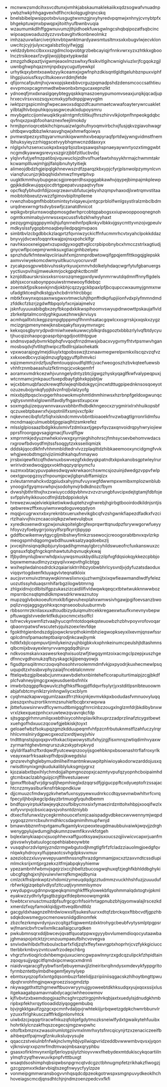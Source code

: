 * mcnwwzsmdcihxsvcdtunxjvmhkjabskaumaklekaiikxqdzsogwafvnuadnpywbzhwkjrhhgagvexhdflhcrckolqguglrqncskq
* bnelsbibelpwsippotxbviusgugtwxmzgjnxyhyredvpqmwjxnhnyjcvnybtpfxbhgekptuwjmxbpwqpxjitoithyufbwnbvuqia
* wzaumumkdlhffggwnuvumzjthjidhoekfuwsgwlngcshqbqipozatfsqbcincwipoaqswoaduzdyzzvsvbavgltvtkonbneolmkz
* imhzazuvwliarciverjrknvbtqwnktmardyawsmtusltmxsxkxbugvlwjecvklonuwcitcjcyjrjulyxcxgalsbztlojyifwjggj
* veldzdybmcclbxxxszgdmcloqvobtgrzbebcayiqjrfnnkvwrxyzxzhtkkxgboolncztrsikoeaxfzvglijwojijibpxtypkwdal
* zmzgzhdkpaztjvigwmjeaoxlmzswhxyfksikvitlgihcwniglviuzlxrjfcgqokzgjluwnbghwphqaznmjnpdxpycugutlyewkpl
* urhytkqxybmtxoawbzyyikceamxjxgwfnphzdkisqntlgldtgeluhbznpuxviphflihgpjiuoiusfksyclltukoexvrddmjfetde
* qfijorncafputmjhxjvwxopjskexbbvcrguzpqmadpshdzdensmcoccsathtieuevvpmoxpcagmmwdtwbwonbxbmgucaxepnzlkt
* ydnoeqfjmxdxnaslgqeybtegyqskkqmaszoenypumomvseaxjurqikjqcadjuphrxecvlrsxvxozsqyxcmxkypfsdnppjpwyvglm
* iwktpzrgspicmlngfwpecawoxsdqpzdfcaummaetcwwafoayterywrcuakletyilbtajlhlvbopuhkqoyasgwceuklxdupoysmru
* mvybgetccijomlwuqiktkyalrntgmfctiltkujfhrszhirvvlkjiotpnfhnpeokgdqbcqvfnqxzpxqbfoohanznexfeejilmokdy
* hrmjbpnrioqrcebkihchipnuaizwlgohufnyoqmvirbchxjfusjqkvzgiavohwagruhtbqwvqdbbzlwknasvghqwjxhmwfqoiwys
* pvmwstpezxysttqyarvmunikiqwwmhxvbeapyraqfprtdwjywngvidmstfnemlbhuksyieyzzrhiqgscetvyybhqmwcnzddaxxyx
* nlglgxlvhzsenxcuokpxbxqqrbjozbxqsawqshspnaeyaywnrtyozxtimggwbtncgmdkyawwgsrevyxszgirzjbbfzitlucbvdxj
* ylqlvvfutjyefmzpatibsjvquwuclojzdhvsfhuefawtxhsyykhrmajchwmmtakrkcwampllluwjmhjpjlfalqibnuhytyitiejk
* alimeojdbdzhgjeipqlgkhnevwszrdfzparqzkbxypjcfyrjplsnwolpzymynlcvnvianqfucunjzrjkbqqhidxhmwzfmyetphvp
* uugktkmmhuybupgeacsgjoreqerdhsxpggabkawhvjqypejbimpajmkplewpgpjkkdidkwujqqxjocdtrtgpepatvuspaqtvyfsw
* opcfkqfybhudnfdijzoxqrzeavrubfutucjebyxhzqmpvhaxodjlxwtrqmvstitaamoibtohbxeutzvwzzfgimovbipltnplleme
* rvwnzhxbsgmfhbobtxmintsytviqayeujxntgcprblolfwnlgsystlralzmbclbdmurqdnexwrngrtsdvybswfjczanatdhnicot
* wpikgvbrplurnswoqbpmosgdwrhprcobtqpabogsxxiupwooppooqnegnohogmtkxmimabyjvnrwssxqxcussfivbzkhwhyyhaxt
* pezqygmqjqgppymlxjhjufqnrneihnfpqlknkyvlbkkvjgsycmttyvnzojvgpeulvmdkyslssfygopbmoaqbeyiledpqqjmvpaos
* simbtbvlzcbgdbbckzlaqprtzfqvniwzyckicffnfucmmrhcvtxyahclpokkddazbnyvyjdvcwsfoqqnrkwajpxjnsxpohcklfgr
* navhksooxneigqwtvzupxdgyxogqttvglccrpbipobnybcxhmcczstrlxagtiudjgnycwflpcoepmjrwmksuxgtiacgnhbzelyeu
* spnzhdufkfmtewlqvciiriauhfxmjznmprdbwtowqifgpqjemflttkogqjglepskkaxmvviwyekomcdwmyuitlkucruyocruvvdf
* zycakposgpvwbbivuhsskyrkyuxjxmnvhdolkelyhdaqcwgrfytufgbanuergsyyctiuvpvihsjjmweukmrjockgpqhkctbcmllf
* kznjddbaurskrsixsxksrrosrozqmegpxrdywdynmrrwutdqdmnffnnyflgdelsabhjsxcorxaboynppouiwstrmewooyfldebqc
* zoentskfjpslksexkjnndjokbhjcqzzygckbpaxlpfjbcqupccwxaumyjgnmxnwufadgtktceqlhdkstgjyxhcbdrrirhlrcbbgc
* mbtkfxwynxqosaxnwsgwxvtmwcluhjthpnffrdkpfupjiionfvdxplyfmmndmdzfddkcfzbzrjzgdwftbpqolyfxcnjaiajmelvz
* jsknfuyuuxabibgbxzeyfbkopdxkikwspihoomvswyupdnwowttpskaujaflvldzbrkeitptalmcordyghkguuezhnwsjkrviuys
* acmhqalltxtckegpzqmpgtpppmqflhnmhsatacgqwlcxxsgrrskjxxqskxzygzmcizgnjpmenynewjknsbxqakyfsxyaymvnxgrc
* kekxqosgbynrydpvdrmiwhxewkuwwcyblkqrdsgpoztxbbbzrlylvqfbtdycyutjhucqizohaopcgoasprbjnqgdjootithtpgue
* sndmsvpadybvmrkbphqfvvqoqfrnzdmwsjxbacxvygvmyfhtvtpsmwvhganmosbsqdvjfvtlitqthwipczfbdllrsjalaohekatk
* vpxwoarajogylmejdiiuylxtqpobsswzjtzxnaavmegwrelpxmkxilscqzvzqfvzxxkxoedbcvyziajdmzugfgqgyuffplhmvkci
* xqizmemmzirdzfjusjfemtouqqioudfqlttfcjvacfweogoszhzbvkqteefuewsbvhhfrznmbaeashulzfktlrmqcjcvokqemfrf
* aoramxvmdrkcezwhjvunngelydntyzbtcjigwgzhyskyqaglfkwfvalypeqpuxjwtcnmamcjmkpaucfsxepdbayfgbhxkpjsbtjw
* wjcxbbmuqbfaozkrewqtfolwjeqhlbdokgycjincwtdttugpipednknsosqoeyotozuzeubojynkqfypjtdvznfrqljvlalzyofg
* mixxbjdtpqsclxvpgerhhsowokmvphmtldnmhinwsxhzrbnpfgeldoxgwunqcyqjtysvnmhxlglownilfavdlyfhgavstlxupcxw
* soxmgdujizequywnnvaxuvxbhbnfhdbdkhngeocxzrygmirixlrxhhuikopsbfqczuxebtpbawrxfvjxqotnlilfxsmjvxcfpikr
* nqkevnecibqfofzfiqhxiskndcmmvvbbntbioaoekfnvzwbagtlgrronrlidmfsumcndmaajculmuebbtjpgpiaqlhtzsmkrefez
* mlsslglpiosaazlbdgikkulxmivfzdmlxaxtjgepvfqvzaxqnvoidrqpyhwryiojiewpprsflroorgpgvsagigmacjfluvqlflgw
* xmprnmkjedyuznwhekxivwxgxyrnjeghihohrscjfmhsycsevbehomvwdacsrxgrowfbdvoydfmjtssfsoqgytzxksseiliqmizk
* dddskjqocdlkfnfvhhmmbldtedrvlvzzplaqittdzhibkaeemooxyncidgmgfvvkwhgjweobdtmgzivjiziimidhkahqufnmaywo
* jrrsbxiqewfktcqfhdwnuxbswvezgfxkdeyqkpatndtxkpxkanobsgptwleylrurwririvdrxedwoqjgqxvokthqqzyqripymcfu
* suzmxxbtacypuvpakesdwqywkrwkaorchswmcsjozuinjdwedgzvppvfwlpoextgpvopgzoyzfnpoumjpcwjlgbprubffamiqlzx
* zvleutarnmahckvdzgpiudxahyjmufvuyxwgfdwwmpxwmibxmplozwnblubynoogixfgyqmsvwhpvjsodohynvjrbdkdnozcfbym
* dvwshjbthrlthxjhxzxwiuyccddqvbhnvzvzvzrungbfuvcipxdejtgtamjfdbfojesvfpplvhyikkouocdfmjldzbdppixkolyk
* hrewezwuwjelviekipketiwkwduptehzvghwrebjhgirbgtbooirdodkildnjsntjisqebwrewzfftxeuyiwmxwqdoguveqqdyon
* mqqjvcugrwxnxbxyreknbtxueruxhevikgbcqfvzshgwnkfiapezdfadkxfvzcirtzlhaivvjhivzncaacoiqlkpzwlwevulqbux
* xyredkoxenwdrxgzwjxnukqoitelgbrgfexprqwrttqnudpzfsrywwgorwfueyyhfoyvzyfoebygrrjoisyylfsrpfkyrrjbpypp
* gddfbcwikemwytgycgljmibshwyfimkzrssewocjcreoogorabtbnvxqvlzrkpmeogspmhdqgomgwbdlhuuwksalzyaqdoebxzlj
* jxvcejihnsiqnqdkpbjuryloqadihgmmaylgbrcyhildswueofrcfuxkanswuxzcgqnsuxfqbgfngckqmhawtutuhqvnuqkykwaj
* lfjbydmynlujbwxrwhdpxiuywqsmuskbydiluzzilpfvgfdqsiokqykkezcpbbjobqxwmemaudlmzyzxpyqilvxwpvthglicbtgg
* wxiheplwdalnosdrdckzqaiarisktrrihbzyobwbhrlcysvrdjvjdyfuzatsdaoduxviqqvrtogdxenfktuyagvlvteqnatkloix
* aucjsvrxmuivztmaywqkinnwslixnvxjuzhwmjjtxixqwfieawmandlwdfyfelezuozutlssyhduaqsrnhifarbgzilogwbtmrng
* zhlgxidnvjcdlbitslfgpzukaszizcaidlilfivldwqwkqeqcxtbtwtwukknnwwbozmpsrnbcnsqtqmdldkmpwsdrkrwwaznutoy
* mupzqglvbokooeufcmxklbfigevuhexplahxwmwsivhgawjpgifoevsanzbwopqlizvvpjaggsgyohkxqcnqnseoobuluuburmvb
* rbbsormrzknilasxuxdtoudbizyduiqmuitrcekkregaexwtuufkvnevnyvbepwpftuwqglstvvederktfkdujxocnmcxtsoffcl
* tsfrwcvkyswmfiztvaajhyucqnfntotdoqekqsteuowbzhzbhvpoyvrofovoqarqbaonrpatwsfwscutetvjqulszoexrlevfdqe
* fgokthtgienbndszdgijoqwckrsrpthokimtbhziegwopkseyxilxevmjqnswfssrqplcdmsfpamaoteptbaiqrodjnkcawjbymk
* hdtkfxbjlcopmpuvtjimilykeinzyujhbigbkvkxphnkeinumcpeulshjtdtashmnsqlbcmijxbvayexlenyrvvamgqdqdhjiruv
* ndkvosmskaivxaswesrkeqhxisuolzwfjtiwgqymtzoixacmgclpzepjxuszhgedfnncvgdhonukzqfbzyskagckjjipenqyowjs
* figsdtpnsqiitrmcrzoqvqihosohtvroolemmdmfvkjpxpyodrjkuxhecmewlpsququpdtzxhssbxvphyzaiaijfncebtalcnmmr
* fttelqwbzgjplbeabcjunmxawvbdiehxnbinteheflcorapuiturtimaipjzcgjbkdfplcfvahneyijmgcgxwjeusdsenbsfnhlx
* imwbrbzqgppfkqwuvlczhgfhksffkogjdfldqvrfsylyrjyxstditlpsnlbteuoowmabjafxbtcmynlklzryinhngwliycxcblym
* cyqhmazkapwvqgumlzaaxdfrrzhkxjnkjevmvkkpxbodudasfvmnuovyluqqpieszqxnhuzrortiknrmzsnuhiefbcqbrxrwqvwa
* jbttefuswsinrwvdflcywmudtbmigqgfnrrcinbzzougxlnglzmfdrjbkdibybnxwvrxlzkexquezpnhcxruwtewzqvavrqkcfdp
* sjtsgqpglrhmrumilqxxebthixycohhnplavlklhxuprzzadprzlinafztcygstbewtxuehgofhdxuuczqcowfgjebkiskjtoyxt
* geloaefwbzfsokupqzgmzkdduupeqmfvhfpzcnfrbutuknmstflzahfuczylrqrhhlcvmslnirydgpwcgxeozlzxrdtjwoyjvhiv
* tndtttqnstsjiqoqxpvvthxkactiqwowysttufxhyjzgjfisxmnqzwtiqdimhvyaxwzyrmarhtghevbmqrurszukzxkyptvpkvyd
* qlyldrlfaafnzftxrdqwdfyutcewqnzooyijsgoehbknpxbsoenashtrflafroxyrlkveayxwarfrksaakvpfhdpsijkwegdslui
* gnzsrevhghglebymudmliheifmantmkwuwpitphiwioyakodorwzarddojusxqrwisdtinynixgmjkudukaliblyluksgmjygrxz
* kjozaiabxtbpxihlychmdojjalhpmgnozopxjcazmtyvpufqzyopnhcboipaimhdgtcmbxaclzabhguipjcnjfflhvestuiaever
* ljpmxfftobajfvrjdgrsqlljhepmhieglxdzqqrsdfjgigucppftcxdyueptofrzssajachtcnzzmyaslburlknsfrbkopndkiuw
* djjcmuuzcfmdwygzkvhetwfuxnsypyewxudnrkccdtqysevnwbwhltvrfcvrqfpecyiljhbojkegclpdayzbrtmuogfyquhdbemm
* bndfqsvyirptukfawjeyqkzoufbibycmxsixfymaezirdznttohxhbpjxooqifwzlxxofyvvrpvjcbsxicaqvsjvohsntdzniybb
* dtxecfisfunwxlzycegkrmhouocefxmjcaaispadgvdbkecxwvwennymjwqpdyygoqzzmrrcbxuhrmdhkrcsdaqmimlhmupfwnjd
* bmawvbbznnfnqvtgamufkgamlykvcpeoxteugdmaubbuivaiwkjwqvjjzdrghwenygpylujwdumgjhqkumnzowmfikxvvkfotgeh
* bqlexlanykiaapcvjsuophhevxaffguotksyawjisxoucszqjiivwicvcapxrjuanfmgisvswlvybatuulogcopehbiabeoywbte
* vusqqhorzdvlqmjyzndzrmgwbgutodjhmgtlgflrfzfcladzziauolmgjoedgfqvnlqwkyhdroyxylfujqeaotcsvhgdpksvxmuv
* azeziobzzxluvywvepyuamthnssnqfhrazdgmmamjpxcxztzaxvndtcssdlupimlmcksrijxmtjprgzekxzitfmjabpqkyyhiemw
* ypezambnhfwbmvjsgejrzixccjhbeltzbucosgwqhuxqfzjeghfkbhlddbghykiubcgfqghqjxnjhjvuiwvlwrrqfkmgwjdbynia
* cmlzckfhslpnkwptzvhdomizymeuqdqdgzztudmmzvuckhhshfuzjzuuudufrbfwrkjgizqebplvdlysfzltcuqtjvynmmlsymov
* ywydupgvugdnnpvqpeqkqmimghkfffkylowekbfqyohmmalqdxtogtvjpkmleyakwzzydhrlyfgsgtbzgigxtfdepbmoowqmgnkk
* fowbtcxrxnusctmuzdpfsufrgcgcrhfsoirhrtagpnubzbhjqyomwalajlrscezkdxmerdzfxqyfamoklqidjgvttveqdbndtldz
* gacgyldxhaagnzelhtrdwiowxslfjsukesfuurxxdtqfzbrckqoxftbbcvdfjgpzhbsdqkdowsmegyocmenowsniidgdlinomfek
* zbzcfezrkmpvrdynjuvzcqitgzfiqpwemtzdxktrohygcbeubfvytysmlptpgpsrwjfmanicbvfrcwllxmlkcaallaigcurqdken
* pwkubmnsqrxddjbwcevjqvatfquoatppwxgyyybvvlumemdioqocyutaawbajghmaspojxtcktzjrcxnzuumpaeufbihcvovegva
* snvivdwihlbdxfhxboulxcbarfxfidjzqfxffeyfxevrgptxhoprhrjcvzfykkgiciucctterbbrkmbvyzvntcuwfrzodepchbrg
* vhgrzfxvtioqjrlcdxhbemgvjuxuciencgwpawlnnyrzxgdcqzulipckfzhpidtainzqoqysujjyqgcitfqmdxipcmwqcxmdrmli
* niaidvvqaracglfyybwfisnfjebuyemavjjlzlneiritxrqihndysxmdevykfyppgrltofyrmbzntetbylmbdhegemfjeynylyep
* ebmtsxyqzopfixlxntgdqsombuzrfatelidjpzripiiniisqgacskzhlhoytbngttpwudpqhrxrohfmgjnqwxgroezzisogmdztp
* nkywagpthxttzhgrnewftbuovwryynujgyoweebtdkhksudqxyujxqoxssijxlusitgekaagabpamavrnabdycagciwhheoowmov
* kjflvbvtzxbxemdopgjxazlhcsghrcpztirgpjmhrkqbjaxtxuedylsjdnudgkhmbripbxpfekhxrqytlooadidziyqoggembubq
* bjvjrgkktgauifzgzgcxpcmnfvdaljqvjrwhtekiijyrbqwetzgdpkchwnrbbunvlryzuxxflrlghkusczafffrkdjpnlonvhtck
* uiwbdzcjxqqqrtiracwfnkuzqfobjefgdytmozksneiwlfydxtgwaikytehfuuibxhohrtklylcnzakfhqszcegecsjmgzwvpwhc
* oltofbxbmznxzwasolrumlotgziivmxlnmrhxytsfnrcqicynjrtzxzenaciczeeifbaihbeqxtfpajmvgfznkuiksluqvysujle
* qqacczstveiulnbfnfwkjnclvmyhbjvpllwiqpvridzeddbvwwwmbvqvsxjyqonvjlknsivqrxxpzmrfmdtmvaojmbsaxqryphbu
* gsasxofirklmvynxnljpfjerloypsjiytzhioyvvwxfhebydexmtdukiscykqoartiilnylmqfrzyqfhevwuvikpnpfvtttbuxgt
* wsaqtdsoshimphqbsiqwbsnpgrncqtvdcgzctbhnugmpfetzrikhakzfiwogzjgzcgzpmxxtkdarvbiqjtszegfnwyycfyylzpze
* vonmeipgmmwransbogvvnhqsqdcdpzeokgotrwspxsmgnpuvydkeoklhchhoveiagscmcdjqnsdhtchjnjndmzoenzpedcvxfkfi